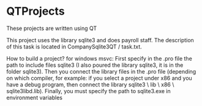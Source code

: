 # QTProjects
These projects are written using QT

This project uses the library sqlite3 and does payroll staff. The description of this task is located in CompanySqlite3QT / task.txt.

How to build a project?
for windows msvc:
First specify in the .pro file the path to include files sqlite3 (I also poured the library sqlite3, it is in the folder sqlite3).
Then you connect the library files in the .pro file (depending on which compiler, for example: if you select a project under x86 and you have a debug program, then connect the library sqlite3 \ lib \ x86 \ sqlite3libd.lib). Finally, you must specify the path to sqlite3.exe in environment variables
